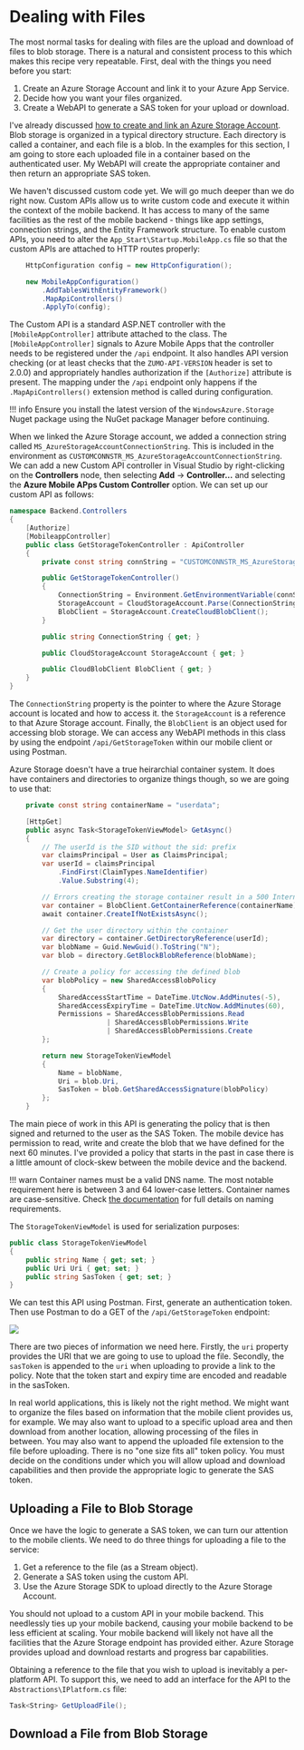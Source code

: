 # Dealing with Files

The most normal tasks for dealing with files are the upload and download of files to blob storage.  There is
a natural and consistent process to this which makes this recipe very repeatable.  First, deal with the things
you need before you start:

1. Create an Azure Storage Account and link it to your Azure App Service.
2. Decide how you want your files organized.
3. Create a WebAPI to generate a SAS token for your upload or download.

I've already discussed [how to create and link an Azure Storage Account][1].  Blob storage is organized in a
typical directory structure.  Each directory is called a container, and each file is a blob.  In the examples
for this section, I am going to store each uploaded file in a container based on the authenticated user.  My
WebAPI will create the appropriate container and then return an appropriate SAS token.

We haven't discussed custom code yet.  We will go much deeper than we do right now.  Custom APIs allow us to
write custom code and execute it within the context of the mobile backend.  It has access to many of the same
facilities as the rest of the mobile backend - things like app settings, connection strings, and the Entity
Framework structure.  To enable custom APIs, you need to alter the `App_Start\Startup.MobileApp.cs` file so
that the custom APIs are attached to HTTP routes properly:

```csharp
    HttpConfiguration config = new HttpConfiguration();

    new MobileAppConfiguration()
        .AddTablesWithEntityFramework()
        .MapApiControllers()
        .ApplyTo(config);
```

The Custom API is a standard ASP.NET controller with the `[MobileAppController]` attribute attached to the
class.  The `[MobileAppController]` signals to Azure Mobile Apps that the controller needs to be registered
under the `/api` endpoint.  It also handles API version checking (or at least checks that the `ZUMO-API-VERSION`
header is set to 2.0.0) and appropriately handles authorization if the `[Authorize]` attribute is present. The
mapping under the `/api` endpoint only happens if the `.MapApiControllers()` extension method is called during
configuration.

!!! info
    Ensure you install the latest version of the `WindowsAzure.Storage` Nuget package using the NuGet package
    Manager before continuing.

When we linked the Azure Storage account, we added a connection string called `MS_AzureStorageAccountConnectionString`.
This is included in the environment as `CUSTOMCONNSTR_MS_AzureStorageAccountConnectionString`.  We can add a new
Custom API controller in Visual Studio by right-clicking on the **Controllers** node, then selecting **Add** ->
**Controller...** and selecting the **Azure Mobile APps Custom Controller** option.  We can set up our custom API
as follows:

```csharp
namespace Backend.Controllers
{
    [Authorize]
    [MobileappController]
    public class GetStorageTokenController : ApiController
    {
        private const string connString = "CUSTOMCONNSTR_MS_AzureStorageAccountConnectionString";

        public GetStorageTokenController()
        {
            ConnectionString = Environment.GetEnvironmentVariable(connString);
            StorageAccount = CloudStorageAccount.Parse(ConnectionString);
            BlobClient = StorageAccount.CreateCloudBlobClient();
        }

        public string ConnectionString { get; }

        public CloudStorageAccount StorageAccount { get; }

        public CloudBlobClient BlobClient { get; }
    }
}
```

The `ConnectionString` property is the pointer to where the Azure Storage account is located and how to
access it.  the `StorageAccount` is a reference to that Azure Storage account.  Finally, the `BlobClient`
is an object used for accessing blob storage.  We can access any WebAPI methods in this class by using
the endpoint `/api/GetStorageToken` within our mobile client or using Postman.

Azure Storage doesn't have a true heirarchial container system.  It does have containers and directories
to organize things though, so we are going to use that:

```csharp
    private const string containerName = "userdata";

    [HttpGet]
    public async Task<StorageTokenViewModel> GetAsync()
    {
        // The userId is the SID without the sid: prefix
        var claimsPrincipal = User as ClaimsPrincipal;
        var userId = claimsPrincipal
            .FindFirst(ClaimTypes.NameIdentifier)
            .Value.Substring(4);

        // Errors creating the storage container result in a 500 Internal Server Error
        var container = BlobClient.GetContainerReference(containerName);
        await container.CreateIfNotExistsAsync();

        // Get the user directory within the container
        var directory = container.GetDirectoryReference(userId);
        var blobName = Guid.NewGuid().ToString("N");
        var blob = directory.GetBlockBlobReference(blobName);

        // Create a policy for accessing the defined blob
        var blobPolicy = new SharedAccessBlobPolicy
        {
            SharedAccessStartTime = DateTime.UtcNow.AddMinutes(-5),
            SharedAccessExpiryTime = DateTime.UtcNow.AddMinutes(60),
            Permissions = SharedAccessBlobPermissions.Read
                        | SharedAccessBlobPermissions.Write
                        | SharedAccessBlobPermissions.Create
        };

        return new StorageTokenViewModel
        {
            Name = blobName,
            Uri = blob.Uri,
            SasToken = blob.GetSharedAccessSignature(blobPolicy)
        };
    }
```

The main piece of work in this API is generating the policy that is then signed and returned to
the user as the SAS Token.  The mobile device has permission to read, write and create the blob
that we have defined for the next 60 minutes.  I've provided a policy that starts in the past in
case there is a little amount of clock-skew between the mobile device and the backend.

!!! warn
    Container names must be a valid DNS name.  The most notable requirement here is between 3
    and 64 lower-case letters.  Container names are case-sensitive.  Check [the documentation][2]
    for full details on naming requirements.

The `StorageTokenViewModel` is used for serialization purposes:

```csharp
public class StorageTokenViewModel
{
    public string Name { get; set; }
    public Uri Uri { get; set; }
    public string SasToken { get; set; }
}
```

We can test this API using Postman.  First, generate an authentication token.  Then use Postman to
do a GET of the `/api/GetStorageToken` endpoint:

![][img1]

There are two pieces of information we need here.  Firstly, the `uri` property provides the URI that we are going to
use to upload the file.  Secondly, the `sasToken` is appended to the `uri` when uploading to provide a link to the
policy.  Note that the token start and expiry time are encoded and readable in the sasToken.

In real world applications, this is likely not the right method.  We might want to organize the files based on information
that the mobile client provides us, for example.  We may also want to upload to a specific upload area and then download
from another location, allowing processing of the files in between.  You may also want to append the uploaded file extension
to the file before uploading.  There is no "one size fits all" token policy.  You must decide on the conditions under which
you will allow upload and download capabilities and then provide the appropriate logic to generate the SAS token.

## Uploading a File to Blob Storage

Once we have the logic to generate a SAS token, we can turn our attention to the mobile clients.  We need to do three
things for uploading a file to the service:

1. Get a reference to the file (as a Stream object).
2. Generate a SAS token using the custom API.
3. Use the Azure Storage SDK to upload directly to the Azure Storage Account.

You should not upload to a custom API in your mobile backend.  This needlessly ties up your mobile backend, causing your
mobile backend to be less efficient at scaling.  Your mobile backend will likely not have all the facilities that the
Azure Storage endpoint has provided either.  Azure Storage provides upload and download restarts and progress bar
capabilities.

Obtaining a reference to the file that you wish to upload is inevitably a per-platform API.  To support this, we need to
add an interface for the API to the `Abstractions\IPlatform.cs` file:

```csharp
Task<String> GetUploadFile();
```

## Download a File from Blob Storage

<!-- Images -->
[img1]: img/getstoragetoken-1.PNG

<!-- Links -->
[1]: ./concepts.md#create-storage-account
[2]: https://msdn.microsoft.com/library/azure/dd135715.aspx
